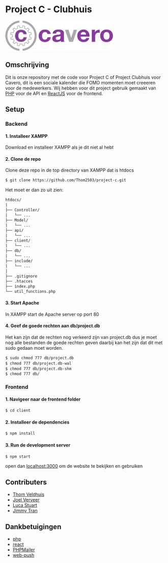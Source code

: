 # Project C - Clubhuis
![cavero logo](https://github.com/Thom2503/project-c/blob/main/client/public/image.png)
## Omschrijving
Dit is onze repository met de code voor Project C of Project Clubhuis voor Cavero, dit is een sociale kalender
die FOMO momenten moet creeeren voor de medewerkers. Wij hebben voor dit project gebruik gemaakt van [PHP](https://php.net/) voor de API
en [ReactJS](https://react.dev/) voor de frontend.
## Setup
### Backend
#### 1. Installeer XAMPP
Download en installeer XAMPP als je dit niet al hebt
#### 2. Clone de repo
Clone deze repo in de top directory van XAMPP dat is htdocs
```bash
$ git clone https://github.com/Thom2503/project-c.git
```
Het moet er dan zo uit zien:
```
htdocs/
|
├── Controller/
|   └── ...
├── Model/
|   └── ...
├── api/
|   └── ...
├── client/
|   └── ...
├── db/
|   └── ...
├── include/
|   └── ...
|
├── .gitignore
├── .htacces
├── index.php
└── util_functions.php
```
#### 3. Start Apache
In XAMPP start de Apache server op port 80
#### 4. Geef de goede rechten aan db/project.db
Het kan zijn dat de rechten nog verkeerd zijn van project.db dus je moet nog alle bestanden de goede rechten geven
daarbij kan het zijn dat dit met sudo gedaan moet worden.
```bash
$ sudo chmod 777 db/project.db
$ chmod 777 db/project.db-wal
$ chmod 777 db/project.db-shm
$ chmod 777 db/
```
### Frontend
#### 1. Navigeer naar de frontend folder
```bash
$ cd client
```
#### 2. Installeer de dependencies
```bash
$ npm install
```
#### 3. Run de development server
```bash
$ npm start
```
open dan [localhost:3000](http://localhost:3000) om de website te bekijken en gebruiken
## Contributers
- [Thom Veldhuis](https://github.com/Thom2503)
- [Joel Verveer](https://github.com/joelhogeschool)
- [Luca Stuart](https://github.com/lucastuart)
- [Jimmy Tran](https://github.com/Jimmy-Tran)
## Dankbetuigingen
- [php](https://www.php.net/)
- [react](https://www.react.dev/)
- [PHPMailer](https://github.com/PHPMailer/PHPMailer)
- [web-push](https://www.npmjs.com/package/web-push)
